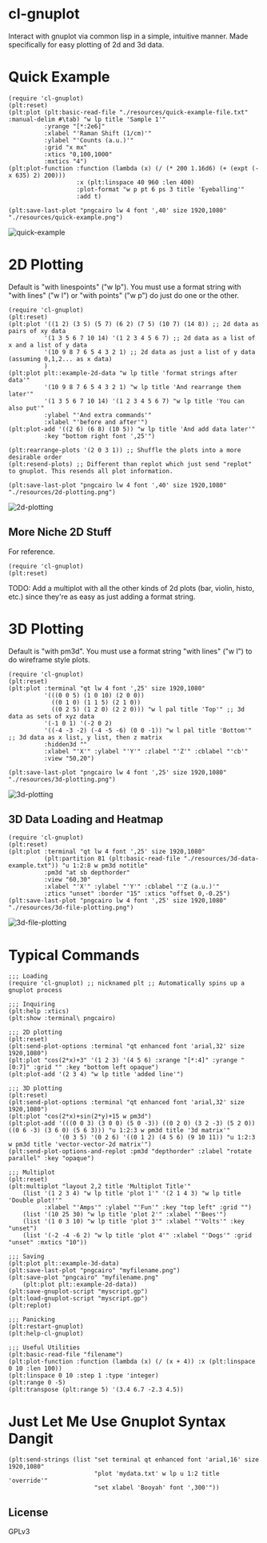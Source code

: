 # cl-gnuplot

Interact with gnuplot via common lisp in a simple, intuitive manner. Made specifically for easy plotting of 2d and 3d data.

# Quick Example
```
(require 'cl-gnuplot)
(plt:reset)
(plt:plot (plt:basic-read-file "./resources/quick-example-file.txt" :manual-delim #\tab) "w lp title 'Sample 1'"
          :yrange "[*:2e6]"
          :xlabel "'Raman Shift (1/cm)'"
          :ylabel "'Counts (a.u.)'"
          :grid "x mx"
          :xtics "0,100,1000"
          :mxtics "4")
(plt:plot-function :function (lambda (x) (/ (* 200 1.16d6) (+ (expt (- x 635) 2) 200)))
                   :x (plt:linspace 40 960 :len 400)
                   :plot-format "w p pt 6 ps 3 title 'Eyeballing'"
                   :add t)
				   
(plt:save-last-plot "pngcairo lw 4 font ',40' size 1920,1080" "./resources/quick-example.png")
```
![quick-example](./resources/quick-example.png "Quick Data Loading and 2D Plotting")

# 2D Plotting
Default is "with linespoints" ("w lp"). You must use a format string with "with lines" ("w l") or "with points" ("w p") do just do one or the other.
```
(require 'cl-gnuplot)
(plt:reset)
(plt:plot '((1 2) (3 5) (5 7) (6 2) (7 5) (10 7) (14 8)) ;; 2d data as pairs of xy data
          '(1 3 5 6 7 10 14) '(1 2 3 4 5 6 7) ;; 2d data as a list of x and a list of y data
          '(10 9 8 7 6 5 4 3 2 1) ;; 2d data as just a list of y data (assuming 0,1,2... as x data)
          )
(plt:plot plt::example-2d-data "w lp title 'format strings after data'"
          '(10 9 8 7 6 5 4 3 2 1) "w lp title 'And rearrange them later'"
          '(1 3 5 6 7 10 14) '(1 2 3 4 5 6 7) "w lp title 'You can also put'"
          :ylabel "'And extra commands'"
          :xlabel "'before and after'")
(plt:plot-add '((2 6) (6 8) (10 5)) "w lp title 'And add data later'"
          :key "bottom right font ',25'")
		  
(plt:rearrange-plots '(2 0 3 1)) ;; Shuffle the plots into a more desirable order
(plt:resend-plots) ;; Different than replot which just send "replot" to gnuplot. This resends all plot information.

(plt:save-last-plot "pngcairo lw 4 font ',40' size 1920,1080" "./resources/2d-plotting.png")
```
![2d-plotting](./resources/2d-plotting.png "2D Plotting")

## More Niche 2D Stuff
For reference.
```
(require 'cl-gnuplot)
(plt:reset)

```

TODO: Add a multiplot with all the other kinds of 2d plots (bar, violin, histo, etc.) since they're as easy as just adding a format string.

# 3D Plotting
Default is "with pm3d". You must use a format string "with lines" ("w l") to do wireframe style plots.
```
(require 'cl-gnuplot)
(plt:reset)
(plt:plot :terminal "qt lw 4 font ',25' size 1920,1080"
          '(((0 0 5) (1 0 10) (2 0 0))
            ((0 1 0) (1 1 5) (2 1 0))
            ((0 2 5) (1 2 0) (2 2 0))) "w l pal title 'Top'" ;; 3d data as sets of xyz data
          '(-1 0 1) '(-2 0 2) 
          '((-4 -3 -2) (-4 -5 -6) (0 0 -1)) "w l pal title 'Bottom'" ;; 3d data as x list, y list, then z matrix
          :hidden3d ""
          :xlabel "'X'" :ylabel "'Y'" :zlabel "'Z'" :cblabel "'cb'"
          :view "50,20")

(plt:save-last-plot "pngcairo lw 4 font ',25' size 1920,1080" "./resources/3d-plotting.png")
```
![3d-plotting](./resources/3d-plotting.png "3D Plotting")

## 3D Data Loading and Heatmap
```
(require 'cl-gnuplot)
(plt:reset)
(plt:plot :terminal "qt lw 4 font ',25' size 1920,1080" 
          (plt:partition 81 (plt:basic-read-file "./resources/3d-data-example.txt")) "u 1:2:8 w pm3d notitle"
          :pm3d "at sb depthorder"
          :view "60,30"
          :xlabel "'X'" :ylabel "'Y'" :cblabel "'Z (a.u.)'"
          :ztics "unset" :border "15" :xtics "offset 0,-0.25")
(plt:save-last-plot "pngcairo lw 4 font ',25' size 1920,1080" "./resources/3d-file-plotting.png")
```
![3d-file-plotting](./resources/3d-file-plotting.png "3D File Plotting and Heatmap")

# Typical Commands

```
;;; Loading
(require 'cl-gnuplot) ;; nicknamed plt ;; Automatically spins up a gnuplot process

;;; Inquiring
(plt:help :xtics)
(plt:show :terminal\ pngcairo)

;;; 2D plotting
(plt:reset)
(plt:send-plot-options :terminal "qt enhanced font 'arial,32' size 1920,1080")
(plt:plot "cos(2*x)+3" '(1 2 3) '(4 5 6) :xrange "[*:4]" :yrange "[0:7]" :grid "" :key "bottom left opaque")
(plt:plot-add '(2 3 4) "w lp title 'added line'")

;;; 3D plotting
(plt:reset)
(plt:send-plot-options :terminal "qt enhanced font 'arial,32' size 1920,1080")
(plt:plot "cos(2*x)+sin(2*y)+15 w pm3d")
(plt:plot-add '(((0 0 3) (3 0 0) (5 0 -3)) ((0 2 0) (3 2 -3) (5 2 0)) ((0 6 -3) (3 6 0) (5 6 3))) "u 1:2:3 w pm3d title '3d matrix'"
              '(0 3 5) '(0 2 6) '((0 1 2) (4 5 6) (9 10 11)) "u 1:2:3 w pm3d title 'vector-vector-2d matrix'")
(plt:send-plot-options-and-replot :pm3d "depthorder" :zlabel "rotate parallel" :key "opaque")

;;; Multiplot
(plt:reset)
(plt:multiplot "layout 2,2 title 'Multiplot Title'"
	(list '(1 2 3 4) "w lp title 'plot 1'" '(2 1 4 3) "w lp title 'Double plot!'"
          :xlabel "'Amps'" :ylabel "'Fun'" :key "top left" :grid "")
	(list '(10 25 30) "w lp title 'plot 2'" :xlabel "'Bees'")
	(list '(1 0 3 10) "w lp title 'plot 3'" :xlabel "'Volts'" :key "unset")
	(list '(-2 -4 -6 2) "w lp title 'plot 4'" :xlabel "'Dogs'" :grid "unset" :mxtics "10"))
							 
;;; Saving
(plt:plot plt::example-3d-data)
(plt:save-last-plot "pngcairo" "myfilename.png")
(plt:save-plot "pngcairo" "myfilename.png"
    (plt:plot plt::example-2d-data))
(plt:save-gnuplot-script "myscript.gp")
(plt:load-gnuplot-script "myscript.gp")
(plt:replot)

;;; Panicking
(plt:restart-gnuplot)
(plt:help-cl-gnuplot)

;;; Useful Utilities
(plt:basic-read-file "filename")
(plt:plot-function :function (lambda (x) (/ (x + 4)) :x (plt:linspace 0 10 :len 100))
(plt:linspace 0 10 :step 1 :type 'integer)
(plt:range 0 -5)
(plt:transpose (plt:range 5) '(3.4 6.7 -2.3 4.5))
```

# Just Let Me Use Gnuplot Syntax Dangit
```
(plt:send-strings (list "set terminal qt enhanced font 'arial,16' size 1920,1080"
                        "plot 'mydata.txt' w lp u 1:2 title 'override'"
                        "set xlabel 'Booyah' font ',300'"))
```

## License

GPLv3
